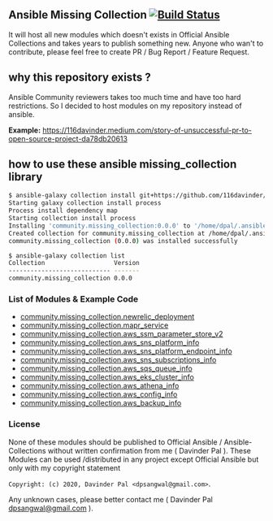 ## Ansible Missing Collection [![Build Status](https://travis-ci.com/116davinder/ansible-custom-libs.svg?branch=master)](https://travis-ci.com/116davinder/ansible-custom-libs)
It will host all new modules which doesn't exists in Official Ansible Collections and takes years to publish something new. Anyone who wan't to contribute, please feel free to create PR / Bug Report / Feature Request.

## why this repository exists ?
Ansible Community reviewers takes too much time and have too hard restrictions.
So I decided to host modules on my repository instead of ansible.

**Example:** https://116davinder.medium.com/story-of-unsuccessful-pr-to-open-source-project-da78db20613

## how to use these ansible missing_collection library
```bash
$ ansible-galaxy collection install git+https://github.com/116davinder/ansible.missing_collection.git
Starting galaxy collection install process
Process install dependency map
Starting collection install process
Installing 'community.missing_collection:0.0.0' to '/home/dpal/.ansible/collections/ansible_collections/community/missing_collection'
Created collection for community.missing_collection at /home/dpal/.ansible/collections/ansible_collections/community/missing_collection
community.missing_collection (0.0.0) was installed successfully

$ ansible-galaxy collection list
Collection                   Version
---------------------------- -------
community.missing_collection 0.0.0  

```

### List of Modules & Example Code

- [community.missing_collection.newrelic_deployment](tests/newrelic_deployment.yml)
- [community.missing_collection.mapr_service](tests/mapr_service.yml)
- [community.missing_collection.aws_ssm_parameter_store_v2](tests/aws_ssm_parameter_store_v2.yml)
- [community.missing_collection.aws_sns_platform_info](tests/aws_sns_platform_info.yml)
- [community.missing_collection.aws_sns_platform_endpoint_info](tests/aws_sns_platform_endpoint_info.yml)
- [community.missing_collection.aws_sns_subscriptions_info](tests/aws_sns_subscriptions_info.yml)
- [community.missing_collection.aws_sqs_queue_info](tests/aws_sqs_queue_info.yml)
- [community.missing_collection.aws_eks_cluster_info](tests/aws_eks_cluster_info.yml)
- [community.missing_collection.aws_athena_info](tests/aws_athena_info.yml)
- [community.missing_collection.aws_config_info](tests/aws_config_info.yml)
- [community.missing_collection.aws_backup_info](tests/aws_backup_info.yml)

### License
None of these modules should be published to Official Ansible / Ansible-Collections without written confirmation from me ( Davinder Pal ).
These Modules can be used /distributed in any project except Official Ansible but only with my copyright statement 

`Copyright: (c) 2020, Davinder Pal <dpsangwal@gmail.com>`.

Any unknown cases, please better contact me ( Davinder Pal <dpsangwal@gmail.com> ).
